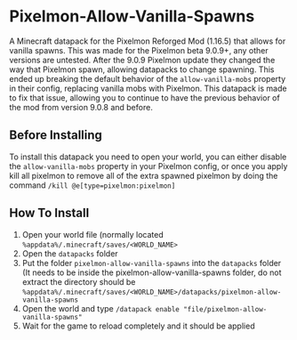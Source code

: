 # Pixelmon-Allow-Vanilla-Spawns
A Minecraft datapack for the Pixelmon Reforged Mod (1.16.5) that allows for vanilla spawns. This was made for the Pixelmon beta 9.0.9+, any other versions are untested.
After the 9.0.9 Pixelmon update they changed the way that Pixelmon spawn, allowing datapacks to change spawning. This ended up breaking the default behavior of the `allow-vanilla-mobs` property in their config, replacing vanilla mobs with Pixelmon. This datapack is made to fix that issue, allowing you to continue to have the previous behavior of the mod from version 9.0.8 and before.

## Before Installing
To install this datapack you need to open your world, you can either disable the `allow-vanilla-mobs` property in your Pixelmon config, or once you apply kill all pixelmon to remove all of the extra spawned pixelmon by doing the command `/kill @e[type=pixelmon:pixelmon]`

## How To Install
1. Open your world file (normally located `%appdata%/.minecraft/saves/<WORLD_NAME>`
2. Open the `datapacks` folder
3. Put the folder `pixelmon-allow-vanilla-spawns` into the `datapacks` folder (It needs to be inside the pixelmon-allow-vanilla-spawns folder, do not extract the directory should be `%appdata%/.minecraft/saves/<WORLD_NAME>/datapacks/pixelmon-allow-vanilla-spawns`
4. Open the world and type `/datapack enable "file/pixelmon-allow-vanilla-spawns"`
5. Wait for the game to reload completely and it should be applied
